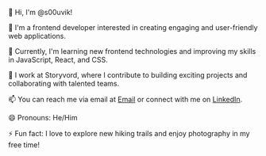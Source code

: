 👋 Hi, I'm @s00uvik!

👀 I'm a frontend developer interested in creating engaging and user-friendly web applications.

🌱 Currently, I'm learning new frontend technologies and improving my skills in JavaScript, React, and CSS.

💼 I work at Storyvord, where I contribute to building exciting projects and collaborating with talented teams.

📫 You can reach me via email at [Email](souviksarkar260123@gmail.com) or connect with me on [LinkedIn](https://www.linkedin.com/in/s0uvik).

😄 Pronouns: He/Him

⚡ Fun fact: I love to explore new hiking trails and enjoy photography in my free time!

